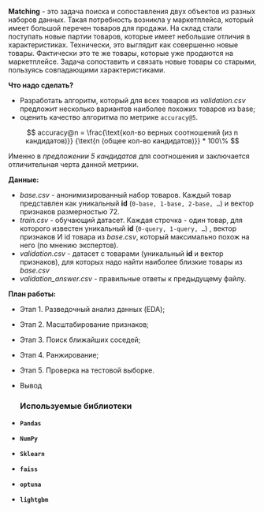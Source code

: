 **Matching** - это задача поиска и сопоставления двух объектов из разных наборов данных. Такая потребность возникла у маркетплейса, который имеет большой перечен товаров для продажи. На склад стали поступать новые партии товаров, которые имеет небольшие отличия в характеристиках. Технически, это выглядит как совершенно новые товары. Фактически это те же товары, которые уже продаются на маркетплейсе. Задача сопоставить и связать новые товары со старыми, пользуясь совпадающими характеристиками.

**Что надо сделать?**
- Разработать алгоритм, который для всех товаров из _validation.csv_ предложит несколько вариантов наиболее похожих товаров из base;
- оценить качество алгоритма по метрике `accuracy@5`.

$$
accuracy@n = \frac{\text{кол-во верных соотношений (из n кандидатов)}} {\text{n (общее кол-во кандидатов)}} * 100\%
$$

Именно в _предложении 5 кандидатов_ для соотношения и заключается отличительная черта данной метрики.

**Данные:**

- *base.csv* - анонимизированный набор товаров. Каждый товар представлен как уникальный **id** (`0-base, 1-base, 2-base, …`) и вектор признаков размерностью 72.
- *train.csv -* обучающий датасет. Каждая строчка - один товар, для которого известен уникальный **id** (`0-query, 1-query, …`) , вектор признаков И id товара из *base.csv*, который максимально похож на него (по мнению экспертов).
- *validation.csv* - датасет с товарами (уникальный **id** и вектор признаков), для которых надо найти наиболее близкие товары из *base.csv*
- *validation_answer.csv* - правильные ответы к предыдущему файлу.

**План работы:**
- Этап 1. Разведочный анализ данных (EDA);
- Этап 2. Масштабирование признаков;
- Этап 3. Поиск ближайших соседей;
- Этап 4. Ранжирование;
- Этап 5. Проверка на тестовой выборке.
- Вывод

  ### Используемые библиотеки
- **`Pandas`**
- **`NumPy`**
- **`Sklearn`**
- **`faiss`**
- **`optuna`**
- **`lightgbm`**
